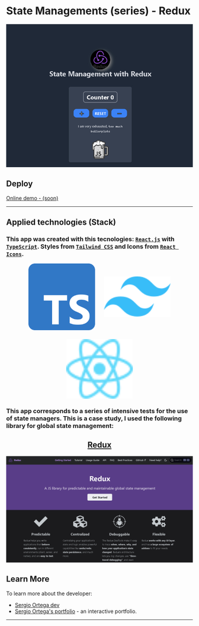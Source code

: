 # State Managements (series) - Redux

![screenshot](./readme.jpg)

## Deploy

[Online demo - (soon)](#)

---

## Applied technologies (Stack)

### This app was created with this tecnologies: [`React.js`](https://react.dev/) with [`TypeScript`](https://www.typescriptlang.org/). Styles from [`Tailwind CSS`](https://tailwindcss.com/) and Icons from [`React Icons`](https://react-icons.github.io/react-icons/). <br/>

<div style="display: flex; flex-wrap: wrap; justify-content: center; align-items: center; gap: 1.5rem">
<img title="TypeScript" style="width: 180px" src="./readme-images/typescript-logo.svg" alt="typescript logo"/>
<img title="Tailwind CSS" style="width: 180px" src="./readme-images/tailwindcss-logo.svg" alt="tailwind logo"/>
<img title="React.js" style="width: 180px" src="./readme-images/react-logo.svg" alt="react logo"/>
</div>

### This app corresponds to a series of intensive tests for the use of state managers. This is a case study, I used the following library for global state management:

<div style="text-align:center">

## [Redux](https://redux.js.org/)

</div>

![Redux web screenshot](./readme2.jpg)

## Learn More

To learn more about the developer:

- [Sergio Ortega dev](https://sergioortega.com.ar)
- [Sergio Ortega's portfolio](https://sergioortega.com.ar/#/portfolio) - an interactive portfolio.

---
